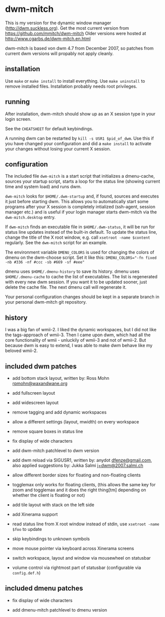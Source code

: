 dwm-mitch
=========

This is my version for the dynamic window manager (http://dwm.suckless.org).
Get the most current version from https://github.com/mmitch/dwm-mitch
Older versions were hosted at http://www.cgarbs.de/dwm-mitch.en.html

dwm-mitch is based von dwm 4.7 from December 2007, so patches from
current dwm versions will propably not apply cleanly.

installation
------------

Use ``make`` or ``make install`` to install everything.
Use ``make uninstall`` to remove installed files.
Installation probably needs root privileges.

running
-------

After installation, dwm-mitch should show up as an X session
type in your login screen.

See the ``CHEATSHEET`` for default keybindings.

A running dwm can be restarted by ``kill -s USR1 $pid_of_dwm``.
Use this if you have changed your configuration and did a
``make install`` to activate your changes without losing your
current X session.

configuration
-------------

The included file ``dwm-mitch`` is a start script that initializes a
dmenu-cache, sources your startup script, starts a loop for the status
line (showing current time and system load) and runs dwm.

``dwm-mitch`` looks for ``$HOME/.dwm-startup`` and, if found, sources
and executes it just before starting dwm.  This allows you to
automatically start some programs after your X session is completely
intialized (ssh-agent, session manager etc.) and is useful if your
login manager starts dwm-mitch via the ``dwm-mitch.desktop`` entry.

If ``dwm-mitch`` finds an executable file in ``$HOME/.dwm-status``, it
will be run for status line updates instead of the built-in default.
To update the status line, change the title of the X root window,
e.g. call ``xsetroot -name $content`` regularly.  See the
``dwm-mitch`` script for an example.

The environment variable ``DMENU_COLORS`` is used for changing the
colors of dmenu on the dwm-choose script.  Set it like this:
``DMENU_COLORS="-fn fixed -nb #336 -nf #ccc -sb #669 -sf #eee"``

dmenu uses ``$HOME/.dmenu-history`` to save its history.
dmenu uses ``$HOME/.dmenu-cache`` to cache the list of executables.
The list is regenerated with every new dwm session.  If you want it
to be updated sooner, just delete the cache file.  The next dmenu
call will regenerate it.

Your personal configuration changes should be kept in a separate
branch in your personal dwm-mitch git repository.

history
-------

I was a big fan of wmii-2.  I liked the dynamic workspaces, but I did
not like the tags-approach of wmii-3.  Then I came upon dwm, which had
all the core functionality of wmii - unluckily of wmii-3 and not of
wmii-2.  But because dwm is easy to extend, I was able to make dwm
behave like my beloved wmii-2.

included dwm patches
--------------------

 *  add bottom stack layout,
    written by: Ross Mohn <rpmohn@waxandwane.org>

 *  add fullscreen layout

 *  add widescreen layout

 *  remove tagging and add dynamic workspaces

 *  allow a different settings (layout, mwidth) on every workspace

 *  remove square boxes in status line

 *  fix display of wide characters

 *  add dwm-mitch patchlevel to dwm version

 *  add dwm reload via SIGUSR1,
    written by: anydot <dfenze@gmail.com>,
    also applied suggestions by: Jukka Salmi <j+dwm@2007.salmi.ch>

 *  allow different border sizes for floating and non-floating clients

 *  togglemax only works for floating clients,
    (this allows the same key for zoom and togglemax and it does the
    right thing[tm] depending on whether the client is floating or not)

 *  add tile layout with stack on the left side

 *  add Xinerama support

 *  read status line from X root window instead of stdin,
    use ``xsetroot -name $foo`` to update

 *  skip keybindings to unknown symbols

 *  move mouse pointer via keyboard across Xinerama screens

 *  switch workspace, layout and window via mousewheel on statusbar

 *  volume control via rightmost part of statusbar
    (configurable via ``config.def.h``)

included dmenu patches
----------------------

 *  fix display of wide characters

 *  add dmenu-mitch patchlevel to dmenu version

